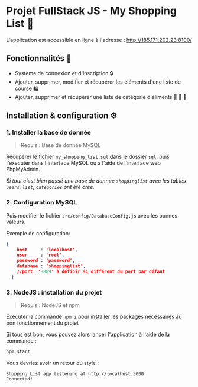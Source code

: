 # Projet FullStack JS - My Shopping List 🛒

L'application est accessible en ligne à l'adresse : <http://185.171.202.23:8100/>

## Fonctionnalités 📝

* Système de connexion et d'inscription 🔒
* Ajouter, supprimer, modifier et récupérer les éléments d'une liste de course 🛍️
* Ajouter, supprimer et récupérer une liste de catégorie d'aliments 🍔 🍉 🍺

## Installation & configuration ⚙️

### 1. Installer la base de donnée

> Requis : Base de donnée MySQL

Récupérer le fichier `my_shopping_list.sql` dans le dossier `sql`, puis l'executer dans l'interface MySQL ou à l'aide de l'interface web PhpMyAdmin.

*Si tout c'est bien passé une base de donnée `shoppinglist` avec les tables `users`, `list`, `categories` ont été créé.*

### 2. Configuration MySQL

Puis modifier le fichier `src/config/DatabaseConfig.js` avec les bonnes valeurs.

Exemple de configuration: 
```json
{
    host     : 'localhost',
    user     : 'root',
    password : 'password',
    database : 'shoppinglist',
    //port: '8889' à définir si différent du port par défaut
  }
```

### 3. NodeJS : installation du projet

> Requis : NodeJS et npm

Executer la commande `npm i` pour installer les packages nécessaires au bon fonctionnement du projet

Si tous est bon, vous pouvez alors lancer l'application à l'aide de la commande :

```bash
npm start
```
Vous devriez avoir un retour du style : 
```
Shopping List app listening at http://localhost:3000
Connected!
```
